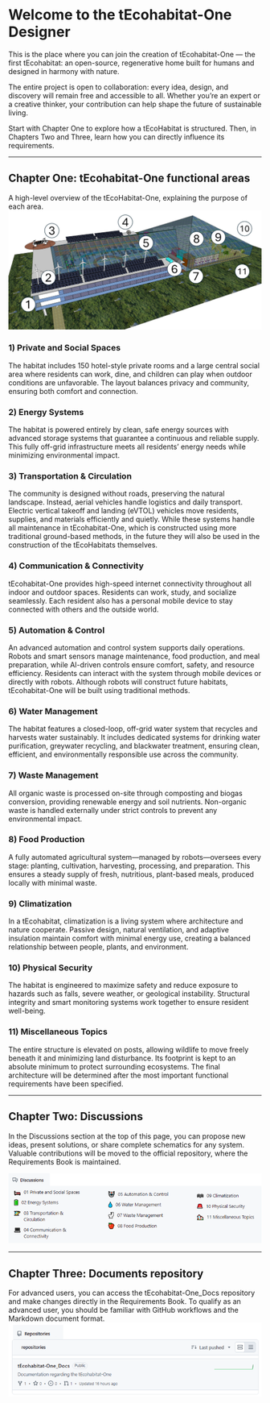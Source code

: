 # Welcome to the tEcohabitat-One Designer

This is the place where you can join the creation of tEcohabitat-One — the first tEcohabitat: an open-source, regenerative home built for humans and designed in harmony with nature.

The entire project is open to collaboration: every idea, design, and discovery will remain free and accessible to all.
Whether you’re an expert or a creative thinker, your contribution can help shape the future of sustainable living.

Start with Chapter One to explore how a tEcoHabitat is structured.
Then, in Chapters Two and Three, learn how you can directly influence its requirements.

---

## Chapter One: tEcohabitat-One functional areas

A high-level overview of the tEcoHabitat-One, explaining the purpose of each area.
![](/profile/tEcohabitat-One.png )
### 1) Private and Social Spaces
The habitat includes 150 hotel-style private rooms and a large central social area where residents can work, dine, and children can play when outdoor conditions are unfavorable. The layout balances privacy and community, ensuring both comfort and connection.

### 2) Energy Systems
The habitat is powered entirely by clean, safe energy sources with advanced storage systems that guarantee a continuous and reliable supply. This fully off-grid infrastructure meets all residents’ energy needs while minimizing environmental impact.

### 3) Transportation & Circulation
The community is designed without roads, preserving the natural landscape. Instead, aerial vehicles handle logistics and daily transport. Electric vertical takeoff and landing (eVTOL) vehicles move residents, supplies, and materials efficiently and quietly.
While these systems handle all maintenance in tEcohabitat-One, which is constructed using more traditional ground-based methods, in the future they will also be used in the construction of the tEcoHabitats themselves.

### 4) Communication & Connectivity
tEcohabitat-One provides high-speed internet connectivity throughout all indoor and outdoor spaces. Residents can work, study, and socialize seamlessly. Each resident also has a personal mobile device to stay connected with others and the outside world.

### 5) Automation & Control
An advanced automation and control system supports daily operations. Robots and smart sensors manage maintenance, food production, and meal preparation, while AI-driven controls ensure comfort, safety, and resource efficiency.
Residents can interact with the system through mobile devices or directly with robots.
Although robots will construct future habitats, tEcohabitat-One will be built using traditional methods.

### 6) Water Management
The habitat features a closed-loop, off-grid water system that recycles and harvests water sustainably. It includes dedicated systems for drinking water purification, greywater recycling, and blackwater treatment, ensuring clean, efficient, and environmentally responsible use across the community.

### 7) Waste Management
All organic waste is processed on-site through composting and biogas conversion, providing renewable energy and soil nutrients. Non-organic waste is handled externally under strict controls to prevent any environmental impact.

### 8) Food Production
A fully automated agricultural system—managed by robots—oversees every stage: planting, cultivation, harvesting, processing, and preparation. This ensures a steady supply of fresh, nutritious, plant-based meals, produced locally with minimal waste.

### 9) Climatization
In a tEcohabitat, climatization is a living system where architecture and nature cooperate. Passive design, natural ventilation, and adaptive insulation maintain comfort with minimal energy use, creating a balanced relationship between people, plants, and environment.

### 10) Physical Security
The habitat is engineered to maximize safety and reduce exposure to hazards such as falls, severe weather, or geological instability. Structural integrity and smart monitoring systems work together to ensure resident well-being.

### 11) Miscellaneous Topics
The entire structure is elevated on posts, allowing wildlife to move freely beneath it and minimizing land disturbance. Its footprint is kept to an absolute minimum to protect surrounding ecosystems. The final architecture will be determined after the most important functional requirements have been specified.

---


## Chapter Two: Discussions
In the Discussions section at the top of this page, you can propose new ideas, present solutions, or share complete schematics for any system. Valuable contributions will be moved to the official repository, where the Requirements Book is maintained.

![](/profile/categories.png )

---

## Chapter Three: Documents repository
For advanced users, you can access the tEcohabitat-One_Docs repository and make changes directly in the Requirements Book. To qualify as an advanced user, you should be familiar with GitHub workflows and the Markdown document format.
![](/profile/repository.png )
